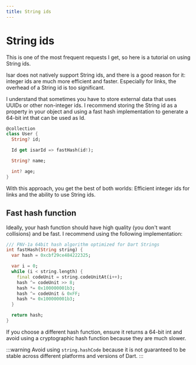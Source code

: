 ```yaml
---
title: String ids
---
```


# String ids

This is one of the most frequent requests I get, so here is a tutorial on using String ids.

Isar does not natively support String ids, and there is a good reason for it: integer ids are much more efficient and faster. Especially for links, the overhead of a String id is too significant.

I understand that sometimes you have to store external data that uses UUIDs or other non-integer ids. I recommend storing the String id as a property in your object and using a fast hash implementation to generate a 64-bit int that can be used as Id.

```dart
@collection
class User {
  String? id;

  Id get isarId => fastHash(id!);

  String? name;

  int? age;
}
```

With this approach, you get the best of both worlds: Efficient integer ids for links and the ability to use String ids.

## Fast hash function

Ideally, your hash function should have high quality (you don't want collisions) and be fast. I recommend using the following implementation:

```dart
/// FNV-1a 64bit hash algorithm optimized for Dart Strings
int fastHash(String string) {
  var hash = 0xcbf29ce484222325;

  var i = 0;
  while (i < string.length) {
    final codeUnit = string.codeUnitAt(i++);
    hash ^= codeUnit >> 8;
    hash *= 0x100000001b3;
    hash ^= codeUnit & 0xFF;
    hash *= 0x100000001b3;
  }

  return hash;
}
```

If you choose a different hash function, ensure it returns a 64-bit int and avoid using a cryptographic hash function because they are much slower.

:::warning
Avoid using `string.hashCode` because it is not guaranteed to be stable across different platforms and versions of Dart.
:::
